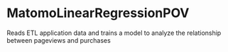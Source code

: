 # MatomoLinearRegressionPOV
Reads ETL application data and trains a model to analyze the relationship between pageviews and purchases
